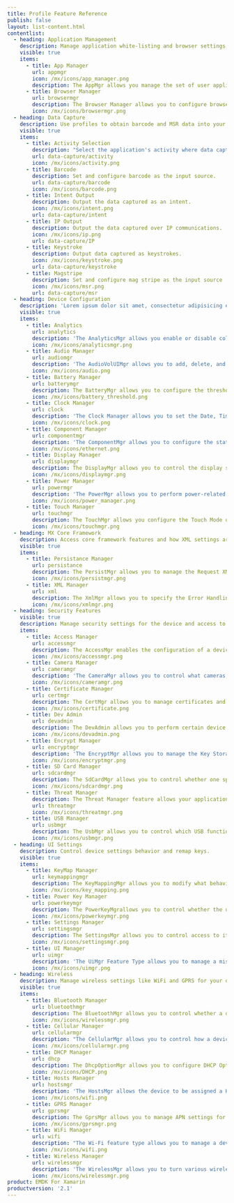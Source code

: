 ```yaml
---
title: Profile Feature Reference
publish: false
layout: list-content.html
contentlist:
  - heading: Application Management
    description: Manage application white-listing and browser settings.
    visible: true
    items:
      - title: App Manager
        url: appmgr
        icon: /mx/icons/app_manager.png
        description: The AppMgr allows you manage the set of user applications that are installed on the device.
      - title: Browser Manager
        url: browsermgr
        description: The Browser Manager allows you to configure browser settings like the default home page.
        icon: /mx/icons/browsermgr.png
  - heading: Data Capture
    description: Use profiles to obtain barcode and MSR data into your application.
    visible: true
    items:
      - title: Activity Selection
        description: "Select the application's activity where data capture is active."
        url: data-capture/activity
        icon: /mx/icons/activity.png
      - title: Barcode
        description: Set and configure barcode as the input source.
        url: data-capture/barcode
        icon: /mx/icons/barcode.png
      - title: Intent Output
        description: Output the data captured as an intent.
        icon: /mx/icons/intent.png
        url: data-capture/intent
      - title: IP Output
        description: Output the data captured over IP communications.
        icon: /mx/icons/ip.png
        url: data-capture/IP
      - title: Keystroke
        description: Output data captured as keystrokes.
        icon: /mx/icons/keystroke.png
        url: data-capture/keystroke
      - title: Magstripe
        description: Set and configure mag stripe as the input source
        icon: /mx/icons/msr.png
        url: data-capture/msr
  - heading: Device Configuration
    description: 'Lorem ipsum dolor sit amet, consectetur adipisicing elit, sed do eiusmod tempor incididunt ut labore et dolore magna aliqua. Ut enim ad minim veniam'
    visible: true
    items:
      - title: Analytics
        url: analytics
        description: 'The AnalyticsMgr allows you enable or disable collection of data, in the form of groups of metrics, by the Analytics Engine'
        icon: /mx/icons/analyticsmgr.png
      - title: Audio Manager
        url: audiomgr
        description: 'The AudioVolUIMgr allows you to add, delete, and replace Audio Profiles and to select the current Audio Profile that will be in effect on the device.'
        icon: /mx/icons/audio.png
      - title: Battery Manager
        url: batterymgr
        description: The BatteryMgr allows you to configure the thresholds that will be used to determine when a battery needs to be decommissioned.
        icon: /mx/icons/battery_threshold.png
      - title: Clock Manager
        url: clock
        description: 'The Clock Manager allows you to set the Date, Time, and Time Zone or to configure the device to automatically acquire it via NTP.'
        icon: /mx/icons/clock.png
      - title: Component Manager
        url: componentmgr
        description: 'The ComponentMgr allows you to configure the state and usage of specific subsystems on the device, such as Ethernet.'
        icon: /mx/icons/ethernet.png
      - title: Display Manager
        url: displaymgr
        description: The DisplayMgr allows you to control the display screen on the device.
        icon: /mx/icons/displaymgr.png
      - title: Power Manager
        url: powermgr
        description: 'The PowerMgr allows you to perform power-related actions on the device, such as putting it into Sleep mode.'
        icon: /mx/icons/power_manager.png
      - title: Touch Manager
        url: touchmgr
        description: The TouchMgr allows you configure the Touch Mode on your device (ex. Finger or Stylus)
        icon: /mx/icons/touchmgr.png
  - heading: MX Core Framework
    description: Access core framework features and how XML settings are managed.
    visible: true
    items:
      - title: Persistance Manager
        url: persistance
        description: The PersistMgr allows you to manage the Request XML Documents that are persistent on a device.
        icon: /mx/icons/persistmgr.png
      - title: XML Manager
        url: xml
        description: The XmlMgr allows you to specify the Error Handling Mode the MXMS should use when processing a Request XML document.
        icon: /mx/icons/xmlmgr.png
  - heading: Security Features
    visible: true
    description: Manage security settings for the device and access to applications.
    items:
      - title: Access Manager
        url: accessmgr
        description: The AccessMgr enables the configuration of a device to control which user or applications can be used on a given device as well as what those applications can do.
        icon: /mx/icons/accessmgr.png
      - title: Camera Manager
        url: cameramgr
        description: 'The CameraMgr allows you to control what cameras, if any, will be allowed to be used.'
        icon: /mx/icons/cameramgr.png
      - title: Certificate Manager
        url: certmgr
        description: The CertMgr allows you to manage certificates and the Android Keystore on a device.
        icon: /mx/icons/certificate.png
      - title: Dev Admin
        url: devadmin
        description: The DevAdmin allows you to perform certain device administration tasks directly like Screen-Lock timeout interval.
        icon: /mx/icons/devadmin.png
      - title: Encrypt Manager
        url: encryptmgr
        description: 'The EncryptMgr allows you to manage the Key Storage Database, activate or deactivate Full Storage Card Encryption, and create or delete EFSes.'
        icon: /mx/icons/encryptmgr.png
      - title: SD Card Manager
        url: sdcardmgr
        description: The SdCardMgr allows you to control whether one specific External Storage on the device can be used.
        icon: /mx/icons/sdcardmgr.png
      - title: Threat Manager
        description: The Threat Manager feature allows your application to control what security threats a device actively monitors for and how to respond.
        url: threatmgr
        icon: /mx/icons/threatmgr.png
      - title: USB Manager
        url: usbmgr
        description: The UsbMgr allows you to control which USB functions can be used on the device.
        icon: /mx/icons/usbmgr.png
  - heading: UI Settings
    description: Control device settings behavior and remap keys.
    visible: true
    items:
      - title: KeyMap Manager
        url: keymappingmgr
        description: The KeyMappingMgr allows you to modify what behavior a given key will exhibit when pressed.
        icon: /mx/icons/key_mapping.png
      - title: Power Key Manager
        url: powerkeymgr
        description: The PowerKeyMgrallows you to control whether the user will be allowed to use certain menu options that are supported on the Power Key Menu.
        icon: /mx/icons/powerkeymgr.png
      - title: Settings Manager
        url: settingsmgr
        description: The SettingsMgr allows you to control access to items on the System Settings Menu.
        icon: /mx/icons/settingsmgr.png
      - title: UI Manager
        url: uimgr
        description: 'The UiMgr Feature Type allows you to manage a miscellaneous set of UI configurations, like Clipboard behavior.'
        icon: /mx/icons/uimgr.png
  - heading: Wireless
    description: Manage wireless settings like WiFi and GPRS for your device.
    visible: true
    items:
      - title: Bluetooth Manager
        url: bluetoothmgr
        description: The BluetoothMgr allows you to control whether a device will be allowed to pair with Bluetooth devices such as headsets and printers that come into range.
        icon: /mx/icons/wirelessmgr.png
      - title: Cellular Manager
        url: cellularmgr
        description: "The CellularMgr allows you to control how a device's Cellular data connection is used."
        icon: /mx/icons/cellularmgr.png
      - title: DHCP Manager
        url: dhcp
        description: The DhcpOptionMgr allows you to configure DHCP Options.
        icon: /mx/icons/DHCP.png
      - title: Hosts Manager
        url: hostsmgr
        description: 'The HostsMgr allows the device to be assigned a Host Name by which the device can be identified by admins, applications and other devices on local and DNS-enabled IP networks.'
        icon: /mx/icons/wifi.png
      - title: GPRS Manager
        url: gprsmgr
        description: The GprsMgr allows you to manage APN settings for the devices GPRS network.
        icon: /mx/icons/gprsmgr.png
      - title: WiFi Manager
        url: wifi
        description: "The Wi-Fi feature type allows you to manage a device's Wi-Fi settings as well as manage the network profiles to be used for connecting and remembering networks."
        icon: /mx/icons/wifi.png
      - title: Wireless Manager
        url: wirelessmgr
        description: 'The WirelessMgr allows you to turn various wireless radios On or Off, like Bluetooth, GPRS, NFC, etc.'
        icon: /mx/icons/wirelessmgr.png
product: EMDK For Xamarin
productversion: '2.1'
---
```














